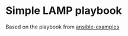 # Simple LAMP playbook

Based on the playbook from [ansible-examples](https://github.com/ansible/ansible-examples/tree/master/lamp_simple)
